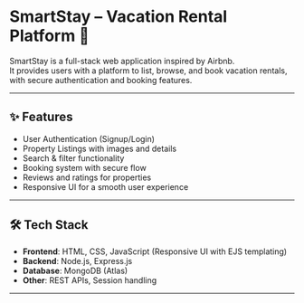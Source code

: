 # SmartStay – Vacation Rental Platform 🏡

SmartStay is a full-stack web application inspired by Airbnb.  
It provides users with a platform to list, browse, and book vacation rentals, with secure authentication and booking features.

---

## ✨ Features
- User Authentication (Signup/Login)  
- Property Listings with images and details  
- Search & filter functionality  
- Booking system with secure flow  
- Reviews and ratings for properties  
- Responsive UI for a smooth user experience  

---

## 🛠️ Tech Stack
- **Frontend**: HTML, CSS, JavaScript (Responsive UI with EJS templating)  
- **Backend**: Node.js, Express.js  
- **Database**: MongoDB (Atlas)  
- **Other**: REST APIs, Session handling  

---


